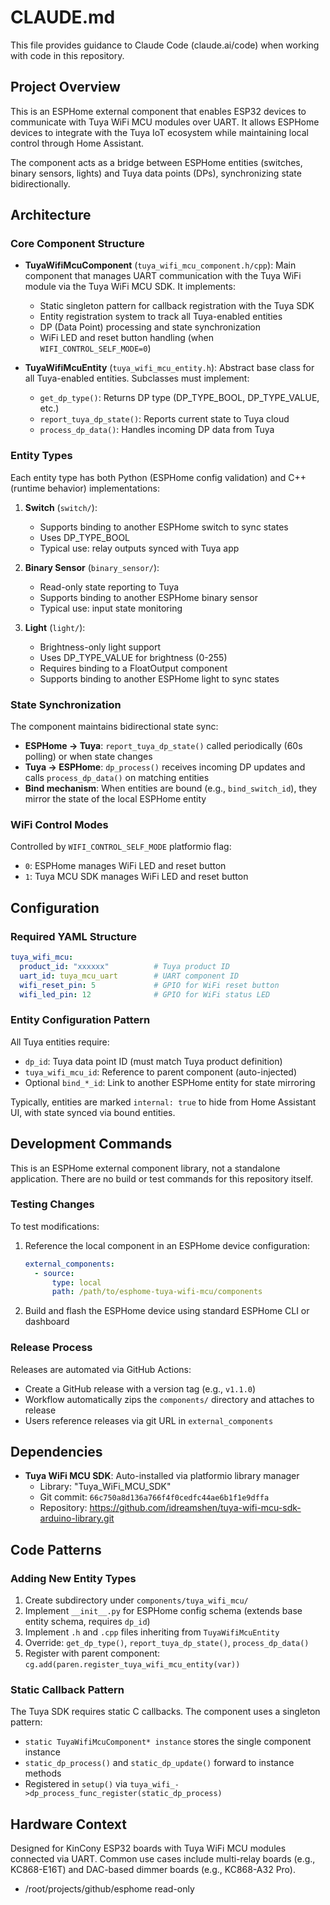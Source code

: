 # CLAUDE.md

This file provides guidance to Claude Code (claude.ai/code) when working with code in this repository.

## Project Overview

This is an ESPHome external component that enables ESP32 devices to communicate with Tuya WiFi MCU modules over UART. It allows ESPHome devices to integrate with the Tuya IoT ecosystem while maintaining local control through Home Assistant.

The component acts as a bridge between ESPHome entities (switches, binary sensors, lights) and Tuya data points (DPs), synchronizing state bidirectionally.

## Architecture

### Core Component Structure

- **TuyaWifiMcuComponent** (`tuya_wifi_mcu_component.h/cpp`): Main component that manages UART communication with the Tuya WiFi module via the Tuya WiFi MCU SDK. It implements:
  - Static singleton pattern for callback registration with the Tuya SDK
  - Entity registration system to track all Tuya-enabled entities
  - DP (Data Point) processing and state synchronization
  - WiFi LED and reset button handling (when `WIFI_CONTROL_SELF_MODE=0`)

- **TuyaWifiMcuEntity** (`tuya_wifi_mcu_entity.h`): Abstract base class for all Tuya-enabled entities. Subclasses must implement:
  - `get_dp_type()`: Returns DP type (DP_TYPE_BOOL, DP_TYPE_VALUE, etc.)
  - `report_tuya_dp_state()`: Reports current state to Tuya cloud
  - `process_dp_data()`: Handles incoming DP data from Tuya

### Entity Types

Each entity type has both Python (ESPHome config validation) and C++ (runtime behavior) implementations:

1. **Switch** (`switch/`):
   - Supports binding to another ESPHome switch to sync states
   - Uses DP_TYPE_BOOL
   - Typical use: relay outputs synced with Tuya app

2. **Binary Sensor** (`binary_sensor/`):
   - Read-only state reporting to Tuya
   - Supports binding to another ESPHome binary sensor
   - Typical use: input state monitoring

3. **Light** (`light/`):
   - Brightness-only light support
   - Uses DP_TYPE_VALUE for brightness (0-255)
   - Requires binding to a FloatOutput component
   - Supports binding to another ESPHome light to sync states

### State Synchronization

The component maintains bidirectional state sync:
- **ESPHome → Tuya**: `report_tuya_dp_state()` called periodically (60s polling) or when state changes
- **Tuya → ESPHome**: `dp_process()` receives incoming DP updates and calls `process_dp_data()` on matching entities
- **Bind mechanism**: When entities are bound (e.g., `bind_switch_id`), they mirror the state of the local ESPHome entity

### WiFi Control Modes

Controlled by `WIFI_CONTROL_SELF_MODE` platformio flag:
- `0`: ESPHome manages WiFi LED and reset button
- `1`: Tuya MCU SDK manages WiFi LED and reset button

## Configuration

### Required YAML Structure

```yaml
tuya_wifi_mcu:
  product_id: "xxxxxx"          # Tuya product ID
  uart_id: tuya_mcu_uart        # UART component ID
  wifi_reset_pin: 5             # GPIO for WiFi reset button
  wifi_led_pin: 12              # GPIO for WiFi status LED
```

### Entity Configuration Pattern

All Tuya entities require:
- `dp_id`: Tuya data point ID (must match Tuya product definition)
- `tuya_wifi_mcu_id`: Reference to parent component (auto-injected)
- Optional `bind_*_id`: Link to another ESPHome entity for state mirroring

Typically, entities are marked `internal: true` to hide from Home Assistant UI, with state synced via bound entities.

## Development Commands

This is an ESPHome external component library, not a standalone application. There are no build or test commands for this repository itself.

### Testing Changes

To test modifications:
1. Reference the local component in an ESPHome device configuration:
   ```yaml
   external_components:
     - source:
         type: local
         path: /path/to/esphome-tuya-wifi-mcu/components
   ```
2. Build and flash the ESPHome device using standard ESPHome CLI or dashboard

### Release Process

Releases are automated via GitHub Actions:
- Create a GitHub release with a version tag (e.g., `v1.1.0`)
- Workflow automatically zips the `components/` directory and attaches to release
- Users reference releases via git URL in `external_components`

## Dependencies

- **Tuya WiFi MCU SDK**: Auto-installed via platformio library manager
  - Library: "Tuya_WiFi_MCU_SDK"
  - Git commit: `66c750a8d136a766f4f0cedfc44ae6b1f1e9dffa`
  - Repository: https://github.com/idreamshen/tuya-wifi-mcu-sdk-arduino-library.git

## Code Patterns

### Adding New Entity Types

1. Create subdirectory under `components/tuya_wifi_mcu/`
2. Implement `__init__.py` for ESPHome config schema (extends base entity schema, requires `dp_id`)
3. Implement `.h` and `.cpp` files inheriting from `TuyaWifiMcuEntity`
4. Override: `get_dp_type()`, `report_tuya_dp_state()`, `process_dp_data()`
5. Register with parent component: `cg.add(paren.register_tuya_wifi_mcu_entity(var))`

### Static Callback Pattern

The Tuya SDK requires static C callbacks. The component uses a singleton pattern:
- `static TuyaWifiMcuComponent* instance` stores the single component instance
- `static_dp_process()` and `static_dp_update()` forward to instance methods
- Registered in `setup()` via `tuya_wifi_->dp_process_func_register(static_dp_process)`

## Hardware Context

Designed for KinCony ESP32 boards with Tuya WiFi MCU modules connected via UART. Common use cases include multi-relay boards (e.g., KC868-E16T) and DAC-based dimmer boards (e.g., KC868-A32 Pro).
- /root/projects/github/esphome read-only